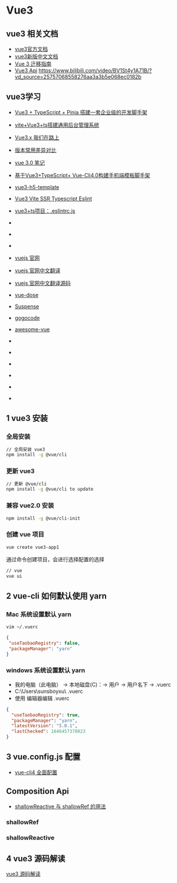 # Vue3

## vue3 相关文档

- [vue3官方文档](https://vuejs.org/)
- [vue3新版中文文档](https://staging-cn.vuejs.org/)
- [Vue 3 迁移指南](https://v3-migration.vuejs.org/)
- [Vue3 Api](https://cn.vuejs.org/api/)
<https://www.bilibili.com/video/BV1St4y1A71B/?vd_source=25757068558276aa3a3b5e068ec0182b>

## vue3学习

- [Vue3 + TypeScript + Pinia 搭建一套企业级的开发脚手架](https://www.jianshu.com/p/063188d494ed)
- [vite+Vue3+ts搭建通用后台管理系统](https://mp.weixin.qq.com/s/6xsfxH70VjPtbwJWZ7mmbg)
- [Vue3.x 我们在路上](https://www.jianshu.com/nb/48165352)
- [版本常用差异对比](https://www.jianshu.com/p/f6a2c95c18ba)
- [vue 3.0 笔记](https://www.jianshu.com/p/d31fa552e501)
- [基于Vue3+TypeScript+ Vue-Cli4.0构建手机端模板脚手架](https://www.jianshu.com/p/adb0983830f6)
- [vue3-h5-template](https://github.com/ynzy/vue3-h5-template)
- [Vue3 Vite SSR Typescript Eslint](https://www.jianshu.com/p/35ce77218bd2)
- [vue3+ts项目：.eslintrc.js](https://www.jianshu.com/p/b10273d4293d)
- [](https://www.jianshu.com/p/289919a35070)
- [](https://www.jianshu.com/p/13c405104ed8)
- [](https://www.jianshu.com/p/b8545d49fc69)

- [vuejs 官网](https://vuejs.org/)
- [vuejs 官网中文翻译](https://staging-cn.vuejs.org/)
- [vuejs 官网中文翻译源码](https://github.com/vuejs-translations/docs-zh-cn)
- [vue-dose](https://vuedose.tips/)
- [Suspense](https://vuedose.tips/go-async-in-vue-3-with-suspense/)
- [gogocode](https://gogocode.io/zh/docs/vue/vue2-to-vue3)
- [awesome-vue](https://github.com/vuejs/awesome-vue)
- [](https://www.jianshu.com/nb/48165352)
- [](https://www.jianshu.com/p/6436e26004ae)
- [](https://www.jianshu.com/p/b72f48328697)
- [](https://www.jianshu.com/p/73264214a97e)
- [](https://www.jianshu.com/p/83758d08a1c8)
- [](https://www.jianshu.com/p/8b0ee503f31c)

## 1 vue3 安装

### 全局安装

``` bash
// 全局安装 vue3
npm install -g @vue/cli
```

### 更新 vue3

``` bash
// 更新 @vue/cli
npm install -g @vue/cli to update
```

### 兼容 vue2.0 安装

``` bash
npm install -g @vue/cli-init
```

### 创建 vue 项目

<CodeGroup>
<CodeGroupItem title="命令创建项目" active>

``` bash
vue create vue3-app1
```

通过命令创建项目，会进行选择配置的选择
</CodeGroupItem>
<CodeGroupItem title="可视化创建项目">

``` bash
// vue 
vue ui
```

</CodeGroupItem>
</CodeGroup>

## 2 vue-cli 如何默认使用 yarn

### Mac 系统设置默认 yarn

``` bash
vim ~/.vuerc
```

``` json
{
 "useTaobaoRegistry": false,
 "packageManager": "yarn"
}
```

### windows 系统设置默认 yarn

- 我的电脑（此电脑） -> 本地磁盘(C)：-> 用户 -> 用户名下 -> .vuerc
- C:\Users\sunsboyxu\ .vuerc
- 使用 编辑器编辑 .vuerc

``` json
{
  "useTaobaoRegistry": true,
  "packageManager": "yarn",
  "latestVersion": "5.0.1",
  "lastChecked": 1646457378023
}
```

## 3 vue.config.js 配置

- [vue-cli4 全面配置](https://github.com/staven630/vue-cli4-config)

## Composition Api

- [shallowReactive 与 shallowRef 的用法](https://blog.csdn.net/qq_54527592/article/details/119840044)

### shallowRef

### shallowReactive

## 4 vue3 源码解读

[vue3 源码解读](https://hkc452.github.io/slamdunk-the-vue3/)
